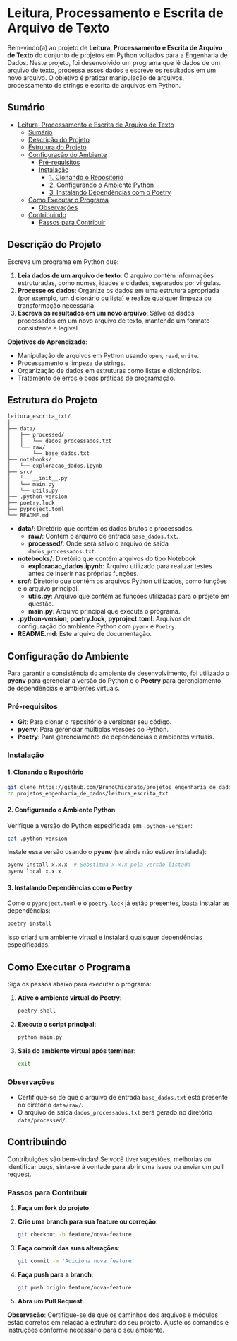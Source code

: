 # Leitura, Processamento e Escrita de Arquivo de Texto

Bem-vindo(a) ao projeto de **Leitura, Processamento e Escrita de Arquivo de Texto** do conjunto de projetos em Python voltados para a Engenharia de Dados. Neste projeto, foi desenvolvido um programa que lê dados de um arquivo de texto, processa esses dados e escreve os resultados em um novo arquivo. O objetivo é praticar manipulação de arquivos, processamento de strings e escrita de arquivos em Python.

## Sumário

- [Leitura, Processamento e Escrita de Arquivo de Texto](#leitura-processamento-e-escrita-de-arquivo-de-texto)
  - [Sumário](#sumário)
  - [Descrição do Projeto](#descrição-do-projeto)
  - [Estrutura do Projeto](#estrutura-do-projeto)
  - [Configuração do Ambiente](#configuração-do-ambiente)
    - [Pré-requisitos](#pré-requisitos)
    - [Instalação](#instalação)
      - [1. Clonando o Repositório](#1-clonando-o-repositório)
      - [2. Configurando o Ambiente Python](#2-configurando-o-ambiente-python)
      - [3. Instalando Dependências com o Poetry](#3-instalando-dependências-com-o-poetry)
  - [Como Executar o Programa](#como-executar-o-programa)
    - [Observações](#observações)
  - [Contribuindo](#contribuindo)
    - [Passos para Contribuir](#passos-para-contribuir)

## Descrição do Projeto

Escreva um programa em Python que:

1. **Leia dados de um arquivo de texto**: O arquivo contém informações estruturadas, como nomes, idades e cidades, separados por vírgulas.
2. **Processe os dados**: Organize os dados em uma estrutura apropriada (por exemplo, um dicionário ou lista) e realize qualquer limpeza ou transformação necessária.
3. **Escreva os resultados em um novo arquivo**: Salve os dados processados em um novo arquivo de texto, mantendo um formato consistente e legível.

**Objetivos de Aprendizado**:

- Manipulação de arquivos em Python usando `open`, `read`, `write`.
- Processamento e limpeza de strings.
- Organização de dados em estruturas como listas e dicionários.
- Tratamento de erros e boas práticas de programação.

## Estrutura do Projeto

```
leitura_escrita_txt/
│
├── data/
│   ├── processed/
│   │   └── dados_processados.txt
│   └── raw/
│       └── base_dados.txt
├── notebooks/
│   └── exploracao_dados.ipynb
├── src/
│   └── __init__.py
│   └── main.py
│   └── utils.py
├── .python-version
├── poetry.lock
├── pyproject.toml
└── README.md
```

- **data/**: Diretório que contém os dados brutos e processados.
  - **raw/**: Contém o arquivo de entrada `base_dados.txt`.
  - **processed/**: Onde será salvo o arquivo de saída `dados_processados.txt`.
-  **notebooks/**: Diretório que contém arquivos do tipo Notebook
   - **exploracao_dados.ipynb**: Arquivo utilizado para realizar testes antes de inserir nas próprias funções.
- **src/**: Diretório que contém os arquivos Python utilizados, como funções e o arquivo principal.
  - **utils.py**: Arquivo que contém as funções utilizadas para o projeto em questão.
  - **main.py**: Arquivo principal que executa o programa.
- **.python-version**, **poetry.lock**, **pyproject.toml**: Arquivos de configuração do ambiente Python com `pyenv` e `Poetry`.
- **README.md**: Este arquivo de documentação.

## Configuração do Ambiente

Para garantir a consistência do ambiente de desenvolvimento, foi utilizado o **pyenv** para gerenciar a versão do Python e o **Poetry** para gerenciamento de dependências e ambientes virtuais.

### Pré-requisitos

- **Git**: Para clonar o repositório e versionar seu código.
- **pyenv**: Para gerenciar múltiplas versões do Python.
- **Poetry**: Para gerenciamento de dependências e ambientes virtuais.

### Instalação

#### 1. Clonando o Repositório

```bash
git clone https://github.com/BrunoChiconato/projetos_engenharia_de_dados
cd projetos_engenharia_de_dados/leitura_escrita_txt
```

#### 2. Configurando o Ambiente Python

Verifique a versão do Python especificada em `.python-version`:

```bash
cat .python-version
```

Instale essa versão usando o **pyenv** (se ainda não estiver instalada):

```bash
pyenv install x.x.x  # Substitua x.x.x pela versão listada
pyenv local x.x.x
```

#### 3. Instalando Dependências com o Poetry

Como o `pyproject.toml` e o `poetry.lock` já estão presentes, basta instalar as dependências:

```bash
poetry install
```

Isso criará um ambiente virtual e instalará quaisquer dependências especificadas.

## Como Executar o Programa

Siga os passos abaixo para executar o programa:

1. **Ative o ambiente virtual do Poetry**:

   ```bash
   poetry shell
   ```

2. **Execute o script principal**:

   ```bash
   python main.py
   ```

3. **Saia do ambiente virtual após terminar**:

   ```bash
   exit
   ```

### Observações

- Certifique-se de que o arquivo de entrada `base_dados.txt` está presente no diretório `data/raw/`.
- O arquivo de saída `dados_processados.txt` será gerado no diretório `data/processed/`.

## Contribuindo

Contribuições são bem-vindas! Se você tiver sugestões, melhorias ou identificar bugs, sinta-se à vontade para abrir uma issue ou enviar um pull request.

### Passos para Contribuir

1. **Faça um fork do projeto**.

2. **Crie uma branch para sua feature ou correção**:

   ```bash
   git checkout -b feature/nova-feature
   ```

3. **Faça commit das suas alterações**:

   ```bash
   git commit -m 'Adiciona nova feature'
   ```

4. **Faça push para a branch**:

   ```bash
   git push origin feature/nova-feature
   ```

5. **Abra um Pull Request**.

**Observação**: Certifique-se de que os caminhos dos arquivos e módulos estão corretos em relação à estrutura do seu projeto. Ajuste os comandos e instruções conforme necessário para o seu ambiente.
